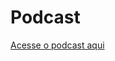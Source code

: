 # Podcast
[Acesse o podcast aqui](https://www.notion.so/EmpodeElas-Hist-rias-que-empoderam-mulheres-que-inspiram-168266e679b2803c8585de7ee7d1e9d4)
